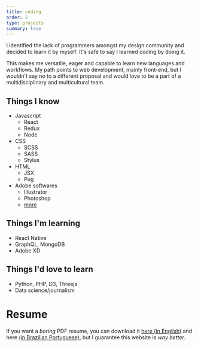 ```yaml
---
title: coding
order: 2
type: projects
summary: true
---
```


<!-- TODO lacking images -->

I identified the lack of programmers amongst my design community and decided to learn it by myself. It's safe to say I learned coding by doing it.

<!-- excerpt -->

This makes me versatile, eager and capable to learn new languages and workflows. My path points to web development, mainly front-end, but I wouldn't say no to a different proposal and would love to be a part of a multidisciplinary and multicultural team.

## Things I know

* Javascript
  * React
  * Redux
  * Node
* CSS
  * SCSS
  * SASS
  * Stylus
* HTML
  * JSX
  * Pug
* Adobe softwares
  * Illustrator
  * Photoshop
  * [more](/)

## Things I'm learning

- React Native
- GraphQL, MongoDB
- Adobe XD

## Things I'd love to learn

- Python, PHP, D3, Threejs
- Data science/journalism

# Resume

If you want a *boring* PDF resume, you can download it [here (in English)](https://angelodias.com.br/assets/docs/angelo-en.pdf) and here [(in Brazilian Portuguese)](https://angelodias.com.br/assets/docs/angelo-ptbr.pdf), but I guarantee this website is *way better*.
